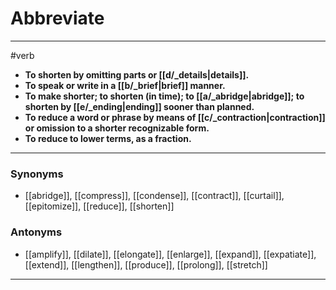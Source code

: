 # Abbreviate
---
#verb
- **To shorten by omitting parts or [[d/_details|details]].**
- **To speak or write in a [[b/_brief|brief]] manner.**
- **To make shorter; to shorten (in time); to [[a/_abridge|abridge]]; to shorten by [[e/_ending|ending]] sooner than planned.**
- **To reduce a word or phrase by means of [[c/_contraction|contraction]] or omission to a shorter recognizable form.**
- **To reduce to lower terms, as a fraction.**
---
### Synonyms
- [[abridge]], [[compress]], [[condense]], [[contract]], [[curtail]], [[epitomize]], [[reduce]], [[shorten]]
### Antonyms
- [[amplify]], [[dilate]], [[elongate]], [[enlarge]], [[expand]], [[expatiate]], [[extend]], [[lengthen]], [[produce]], [[prolong]], [[stretch]]
---

